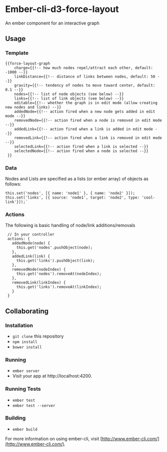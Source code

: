 # Ember-cli-d3-force-layout

An ember component for an interactive graph

## Usage
### Template

```
{{force-layout-graph
    charge={{!-- how much nodes repel/attract each other, default: -1000 --}}
    linkDistance={{!-- distance of links between nodes, default: 50 --}}
    gravity={{!-- tendency of nodes to move toward center, default: 0.1 --}}
    nodes={{!-- list of node objects (see below) --}}
    links={{!-- list of link objects (see below) --}}
    editable={{!-- whether the graph is in edit mode (allow creating new nodes and links) --}}
    addedNode={{!-- action fired when a new node gets added in edit mode --}}
    removedNode={{!-- action fired when a node is removed in edit mode --}}
    addedLink={{!-- action fired when a link is added in edit mode --}}
    removedLink={{!-- action fired when a link is removed in edit mode --}}
    selectedLink={{!-- action fired when a link is selected --}}
    selectedNode={{!-- action fired when a node is selected --}}
 }}
```

### Data
Nodes and Lists are specified as a lists (or ember array) of objects as follows:

```
this.set('nodes', [{ name: 'node1' }, { name: 'node2' }]);
this.set('links', [{ source: 'node1', target: 'node2', type: 'cool-link'}]);`
```

### Actions
The following is basic handling of node/link additions/removals

```
 // In your controller
 actions: {
   addedNode(node) {
     this.get('nodes'.pushObject(node);
   },
   addedLink(link) {
     this.get('links').pushObject(link);
   },
   removedNode(nodeIndex) {
     this.get('nodes').removeAt(nodeIndex);
   },
   removedLink(linkIndex) {
     this.get('links').removeAt(linkIndex);
   }
 }
```

## Collaborating

### Installation

* `git clone` this repository
* `npm install`
* `bower install`

### Running

* `ember server`
* Visit your app at http://localhost:4200.

### Running Tests

* `ember test`
* `ember test --server`

### Building

* `ember build`

For more information on using ember-cli, visit [http://www.ember-cli.com/](http://www.ember-cli.com/).
